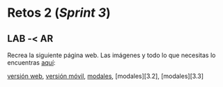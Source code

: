 # __Retos 2__ (_Sprint 3_)

## LAB -< AR
Recrea la siguiente página web. Las imágenes y todo lo que necesitas lo encuentras [aquí](https://github.com/Laboratoria-learning/lab-car-boilerplate):


[versión web][1], [versión móvil][2], [modales][3.1], [modales][3.2], [modales][3.3]

[1]: https://raw.githubusercontent.com/Laboratoria/curricula-js/f659ee55eeb322341c314d7d080bb22468e9a576/04-social-network/01-css-frameworks/08-code-challenges/images/desktop.png "versión-web"
[2]: https://raw.githubusercontent.com/AnaSalazar/curricula-js/0b700308f0c6ed452596912fcef8103b8f88386b/04-social-network/01-css-frameworks/08-code-challenges/images/v-movil.png "versión-móvil"
[3.1]: https://raw.githubusercontent.com/Laboratoria/curricula-js/f659ee55eeb322341c314d7d080bb22468e9a576/04-social-network/01-css-frameworks/08-code-challenges/images/modal-inicio-sesion.png "inicio-sesión"
[3.1]: https://raw.githubusercontent.com/Laboratoria/curricula-js/f659ee55eeb322341c314d7d080bb22468e9a576/04-social-network/01-css-frameworks/08-code-challenges/images/modal-registrate.png "regístrate"
[3.1]: https://raw.githubusercontent.com/Laboratoria/curricula-js/f659ee55eeb322341c314d7d080bb22468e9a576/04-social-network/01-css-frameworks/08-code-challenges/images/modal-conductor.png "conductor"

